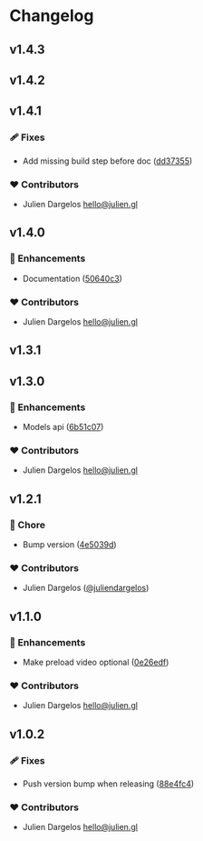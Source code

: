 # Changelog


## v1.4.3

## v1.4.2

## v1.4.1


### 🩹 Fixes

- Add missing build step before doc ([dd37355](https://github.com/plutotcool/vue-freecaster/commit/dd37355))

### ❤️ Contributors

- Julien Dargelos <hello@julien.gl>

## v1.4.0


### 🚀 Enhancements

- Documentation ([50640c3](https://github.com/plutotcool/vue-freecaster/commit/50640c3))

### ❤️ Contributors

- Julien Dargelos <hello@julien.gl>

## v1.3.1

## v1.3.0


### 🚀 Enhancements

- Models api ([6b51c07](https://github.com/plutotcool/vue-freecaster/commit/6b51c07))

### ❤️ Contributors

- Julien Dargelos <hello@julien.gl>

## v1.2.1


### 🏡 Chore

- Bump version ([4e5039d](https://github.com/plutotcool/vue-freecaster/commit/4e5039d))

### ❤️ Contributors

- Julien Dargelos ([@juliendargelos](http://github.com/juliendargelos))

## v1.1.0


### 🚀 Enhancements

- Make preload video optional ([0e26edf](https://github.com/plutotcool/vue-freecaster/commit/0e26edf))

### ❤️ Contributors

- Julien Dargelos <hello@julien.gl>

## v1.0.2


### 🩹 Fixes

- Push version bump when releasing ([88e4fc4](https://github.com/plutotcool/vue-freecaster/commit/88e4fc4))

### ❤️ Contributors

- Julien Dargelos <hello@julien.gl>

